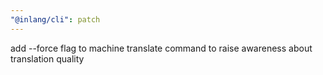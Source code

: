 ```yaml
---
"@inlang/cli": patch
---
```


add --force flag to machine translate command to raise awareness about translation quality
